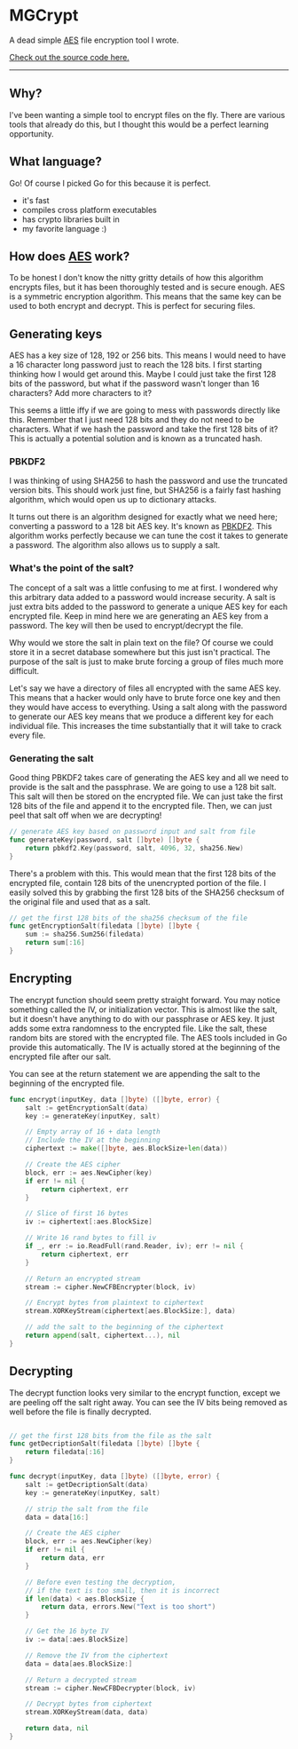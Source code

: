 # MGCrypt
A dead simple [AES](https://en.wikipedia.org/wiki/Advanced_Encryption_Standard) file encryption tool I wrote.

[Check out the source code here.](https://github.com/mgerb/mgcrypt)

***

## Why?

I've been wanting a simple tool to encrypt files on the fly. There are various tools
that already do this, but I thought this would be a perfect learning opportunity.

## What language?

Go! Of course I picked Go for this because it is perfect.

- it's fast
- compiles cross platform executables
- has crypto libraries built in
- my favorite language :)

## How does [AES](https://en.wikipedia.org/wiki/Advanced_Encryption_Standard) work?

To be honest I don't know the nitty gritty details of how this algorithm encrypts files,
but it has been thoroughly tested and is secure enough. AES is a symmetric encryption algorithm.
This means that the same key can be used to both encrypt and decrypt. This is perfect for
securing files.

## Generating keys

AES has a key size of 128, 192 or 256 bits. This means I would need to have a 16 character
long password just to reach the 128 bits. I first starting thinking how I would get around this.
Maybe I could just take the first 128 bits of the password, but what if the password wasn't
longer than 16 characters? Add more characters to it?

This seems a little iffy if we are going to mess with passwords directly like this. Remember
that I just need 128 bits and they do not need to be characters. What if we hash the password
and take the first 128 bits of it? This is actually a potential solution and is known as a
truncated hash.

### PBKDF2

I was thinking of using SHA256 to hash the password and use the truncated version bits. This
should work just fine, but SHA256 is a fairly fast hashing algorithm, which would open us
up to dictionary attacks.

It turns out there is an algorithm designed for exactly what we need here; converting a password
to a 128 bit AES key. It's known as [PBKDF2](https://en.wikipedia.org/wiki/PBKDF2). This algorithm
works perfectly because we can tune the cost it takes to generate a password. The algorithm also
allows us to supply a salt.

### What's the point of the salt?

The concept of a salt was a little confusing to me at first. I wondered why this arbitrary
data added to a password would increase security. A salt is just extra bits added to the
password to generate a unique AES key for each encrypted file. Keep in mind here we are
generating an AES key from a password. The key will then be used to encrypt/decrypt the file.

Why would we store the salt in plain text on the file? Of course we could store it in a
secret database somewhere but this just isn't practical. The purpose of the salt is just
to make brute forcing a group of files much more difficult.

Let's say we have a directory of files all encrypted with the same AES key. This means
that a hacker would only have to brute force one key and then they would have access to everything.
Using a salt along with the password to generate our AES key means that we produce a
different key for each individual file. This increases the time substantially that it will
take to crack every file.

### Generating the salt

Good thing PBKDF2 takes care of generating the AES key and all we need to provide is the
salt and the passphrase. We are going to use a 128 bit salt. This salt will then be stored on 
the encrypted file. We can just take the first 128 bits of the file and append it to the
encrypted file. Then, we can just peel that salt off when we are decrypting!

```Go
// generate AES key based on password input and salt from file
func generateKey(password, salt []byte) []byte {
	return pbkdf2.Key(password, salt, 4096, 32, sha256.New)
}
```

There's a problem with this. This would mean that the first 128 bits of the encrypted file,
contain 128 bits of the unencrypted portion of the file. I easily solved this by grabbing
the first 128 bits of the SHA256 checksum of the original file and used that as a salt.

```Go
// get the first 128 bits of the sha256 checksum of the file
func getEncryptionSalt(filedata []byte) []byte {
	sum := sha256.Sum256(filedata)
	return sum[:16]
}
```

## Encrypting

The encrypt function should seem pretty straight forward. You may notice something called the IV,
or initialization vector. This is almost like the salt, but it doesn't have anything to do with
our passphrase or AES key. It just adds some extra randomness to the encrypted file. Like the salt,
these random bits are stored with the encrypted file. The AES tools included in Go provide this automatically.
The IV is actually stored at the beginning of the encrypted file after our salt.

You can see at the return statement we are appending the salt to the beginning of the encrypted file.

```Go
func encrypt(inputKey, data []byte) ([]byte, error) {
	salt := getEncryptionSalt(data)
	key := generateKey(inputKey, salt)

	// Empty array of 16 + data length
	// Include the IV at the beginning
	ciphertext := make([]byte, aes.BlockSize+len(data))

	// Create the AES cipher
	block, err := aes.NewCipher(key)
	if err != nil {
		return ciphertext, err
	}

	// Slice of first 16 bytes
	iv := ciphertext[:aes.BlockSize]

	// Write 16 rand bytes to fill iv
	if _, err := io.ReadFull(rand.Reader, iv); err != nil {
		return ciphertext, err
	}

	// Return an encrypted stream
	stream := cipher.NewCFBEncrypter(block, iv)

	// Encrypt bytes from plaintext to ciphertext
	stream.XORKeyStream(ciphertext[aes.BlockSize:], data)

	// add the salt to the beginning of the ciphertext
	return append(salt, ciphertext...), nil
}
```

## Decrypting

The decrypt function looks very similar to the encrypt function, except we are peeling off
the salt right away. You can see the IV bits being removed as well before the file is
finally decrypted.

```Go

// get the first 128 bits from the file as the salt
func getDecriptionSalt(filedata []byte) []byte {
	return filedata[:16]
}

func decrypt(inputKey, data []byte) ([]byte, error) {
	salt := getDecriptionSalt(data)
	key := generateKey(inputKey, salt)

	// strip the salt from the file
	data = data[16:]

	// Create the AES cipher
	block, err := aes.NewCipher(key)
	if err != nil {
		return data, err
	}

	// Before even testing the decryption,
	// if the text is too small, then it is incorrect
	if len(data) < aes.BlockSize {
		return data, errors.New("Text is too short")
	}

	// Get the 16 byte IV
	iv := data[:aes.BlockSize]

	// Remove the IV from the ciphertext
	data = data[aes.BlockSize:]

	// Return a decrypted stream
	stream := cipher.NewCFBDecrypter(block, iv)

	// Decrypt bytes from ciphertext
	stream.XORKeyStream(data, data)

	return data, nil
}
```
